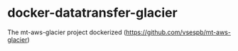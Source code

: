 # docker-datatransfer-glacier
The mt-aws-glacier project dockerized (https://github.com/vsespb/mt-aws-glacier) 
